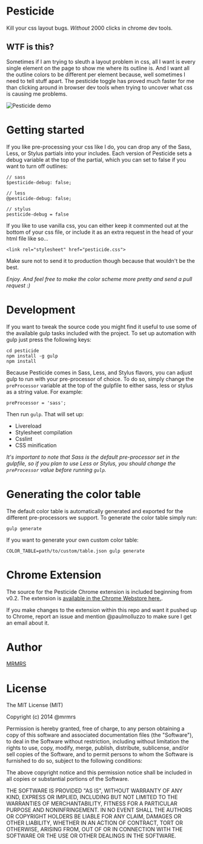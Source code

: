 # Pesticide

Kill your css layout bugs.  *Without* 2000 clicks in chrome dev tools.

## WTF is this?

Sometimes if I am trying to sleuth a layout problem in css, all I want is every
single element on the page to show me where its outline is.  And I want all the
outline colors to be different per element because, well sometimes I need to
tell stuff apart. The pesticide toggle has proved much faster for me than
clicking around in browser dev tools when trying to uncover what css is
causing me problems.


![Pesticide demo](http://mrmrs.io/pesticide/img/demo2.gif "Pesticide")

# Getting started

If you like pre-processing your css like I do, you can drop any of the Sass,
Less, or Stylus partials into your includes.  Each version of Pesticide sets a
debug variable at the top of the partial, which you can set to false if you
want to turn off outlines:
```
// sass
$pesticide-debug: false;
```
```
// less
@pesticide-debug: false;
````
```
// stylus
pesticide-debug = false
````

If you like to use vanilla css, you can either keep it commented out at the
bottom of your css file, or include it as an extra request in the head of your
html file like so...
```
<link rel="stylesheet" href="pesticide.css">
```
Make sure not to send it to production though because that wouldn't be the best.

*Enjoy. And feel free to make the color scheme more pretty and send a pull request :)*

# Development

If you want to tweak the source code you might find it useful to use some of
the available gulp tasks included with the project. To set up automation with
gulp just press the following keys:
```
cd pesticide
npm install -g gulp
npm install
```
Because Pesticide comes in Sass, Less, and Stylus flavors, you can adjust gulp to run with your pre-processor of choice. To do so, simply change the `preProcessor` variable at the top of the gulpfile to either sass, less or stylus as a string value. For example:
```
preProcessor = 'sass';
```
Then run `gulp`.
That will set up:

* Livereload
* Stylesheet compilation
* Csslint
* CSS minification

*It's important to note that Sass is the default pre-processor set in the gulpfile, so if you plan to use Less or Stylus, you should change the `preProcessor` value before running `gulp`.*

# Generating the color table

The default color table is automatically generated and exported for the different pre-processors we support.
To generate the color table simply run:

`gulp generate`

If you want to generate your own custom color table:

`COLOR_TABLE=path/to/custom/table.json gulp generate`

# Chrome Extension

The source for the Pesticide Chrome extension is included beginning from v0.2. The extension is [available in the Chrome Webstore here.](https://chrome.google.com/webstore/detail/bblbgcheenepgnnajgfpiicnbbdmmooh).

If you make changes to the extension within this repo and want it pushed up to Chrome, report an issue and mention @paulmolluzzo to make sure I get an email about it.

# Author

[MRMRS](http://mrmrs.cc "Adam Morse - Designer Developer")

# License

The MIT License (MIT)

Copyright (c) 2014 @mrmrs

Permission is hereby granted, free of charge, to any person obtaining a copy
of this software and associated documentation files (the "Software"), to deal
in the Software without restriction, including without limitation the rights
to use, copy, modify, merge, publish, distribute, sublicense, and/or sell
copies of the Software, and to permit persons to whom the Software is
furnished to do so, subject to the following conditions:

The above copyright notice and this permission notice shall be included in
all copies or substantial portions of the Software.

THE SOFTWARE IS PROVIDED "AS IS", WITHOUT WARRANTY OF ANY KIND, EXPRESS OR
IMPLIED, INCLUDING BUT NOT LIMITED TO THE WARRANTIES OF MERCHANTABILITY,
FITNESS FOR A PARTICULAR PURPOSE AND NONINFRINGEMENT. IN NO EVENT SHALL THE
AUTHORS OR COPYRIGHT HOLDERS BE LIABLE FOR ANY CLAIM, DAMAGES OR OTHER
LIABILITY, WHETHER IN AN ACTION OF CONTRACT, TORT OR OTHERWISE, ARISING FROM,
OUT OF OR IN CONNECTION WITH THE SOFTWARE OR THE USE OR OTHER DEALINGS IN
THE SOFTWARE.
